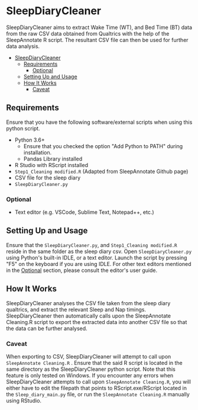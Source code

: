 # SleepDiaryCleaner

SleepDiaryCleaner aims to extract Wake Time (WT), and Bed Time (BT) data from the raw CSV data obtained from Qualtrics with the help of the SleepAnnotate R script. The resultant CSV file can then be used for further data analysis.

- [SleepDiaryCleaner](#sleepdiarycleaner)
  - [Requirements](#requirements)
    - [Optional](#optional)
  - [Setting Up and Usage](#setting-up-and-usage)
  - [How It Works](#how-it-works)
    - [Caveat](#caveat)

## Requirements

Ensure that you have the following software/external scripts when using this python script.

- Python 3.6+
  - Ensure that you checked the option "Add Python to PATH" during installation.
  - Pandas Library installed
- R Studio with RScript installed
- ```Step1_Cleaning modified.R``` (Adapted from SleepAnnotate Github page)
- CSV file for the sleep diary
- ```SleepDiaryCleaner.py```

### Optional

- Text editor (e.g. VSCode, Sublime Text, Notepad++, etc.)

## Setting Up and Usage

Ensure that the ```SleepDiaryCleaner.py```, and ```Step1_Cleaning modified.R``` reside in the same folder as the sleep diary csv. Open ```SleepDiaryCleaner.py``` using Python's built-in IDLE, or a text editor. Launch the script by pressing "F5" on the keyboard if you are using IDLE. For other text editors mentioned in the [Optional](#optional) section, please consult the editor's user guide.

## How It Works

SleepDiaryCleaner analyses the CSV file taken from the sleep diary qualtrics, and extract the relevant Sleep and Nap timings. SleepDiaryCleaner then automatically calls upon the SleepAnnotate Cleaning.R script to export the extracted data into another CSV file so that the data can be further analysed.

### Caveat

When exporting to CSV, SleepDiaryCleaner will attempt to call upon ```SleepAnnotate Cleaning.R``` . Ensure that the said R script is located in the same directory as the SleepDiaryCleaner python script. Note that this feature is only tested on Windows. If you encounter any errors when SleepDiaryCleaner attempts to call upon ```SleepAnnotate Cleaning.R```, you will either have to edit the filepath that points to RScript.exe/RScript located in the ```Sleep_diary_main.py``` file, or run the ```SleepAnnotate Cleaning.R``` manually using RStudio.
